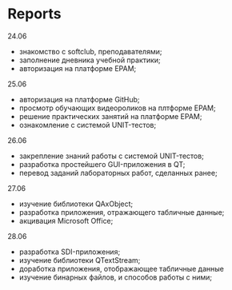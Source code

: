 # Reports
24.06
 - знакомство с softclub, преподавателями;
 - заполнение дневника учебной практики;
 - авторизация на платформе EPAM;

25.06
 - авторизация на платформе GitHub;
 - просмотр обучающих видеороликов на плтформе EPAM;
 - решение практических занятий на платформе EPAM;
 - ознакомление с системой UNIT-тестов;

26.06
 - закрепление знаний работы с системой UNIT-тестов;
 - разработка простейшего GUI-приложения в QT;
 - перевод заданий лабораторных работ, сделанных ранее;

27.06
 - изучение библиотеки QAxObject;
 - разработка приложения, отражающего табличные данные;
 - акцивация Microsoft Office;

28.06
 -	разработка SDI-приложения;
 -	изучение библиотеки QTextStream;
 -	доработка приложения, отображающее табличные данные
 -	изучение бинарных файлов, и способов работы с ними;
